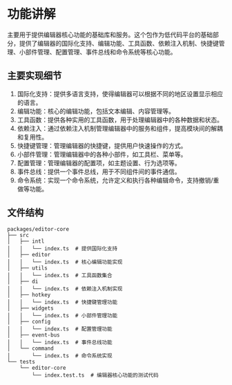 # 功能讲解

主要用于提供编辑器核心功能的基础库和服务。这个包作为低代码平台的基础部分，提供了编辑器的国际化支持、编辑功能、工具函数、依赖注入机制、快捷键管理、小部件管理、配置管理、事件总线和命令系统等核心功能。

## 主要实现细节

1. 国际化支持：提供多语言支持，使得编辑器可以根据不同的地区设置显示相应的语言。
2. 编辑功能：核心的编辑功能，包括文本编辑、内容管理等。
3. 工具函数：提供各种实用的工具函数，用于处理编辑器中的各种数据和状态。
4. 依赖注入：通过依赖注入机制管理编辑器中的服务和组件，提高模块间的解耦和复用性。
5. 快捷键管理：管理编辑器的快捷键，提供用户快速操作的方式。
6. 小部件管理：管理编辑器中的各种小部件，如工具栏、菜单等。
7. 配置管理：管理编辑器的配置项，如主题设置、行为选项等。
8. 事件总线：提供一个事件总线，用于不同组件间的事件通信。
9. 命令系统：实现一个命令系统，允许定义和执行各种编辑命令，支持撤销/重做等功能。

## 文件结构

```shell
packages/editor-core
├── src
│   ├── intl
│   │   └── index.ts  # 提供国际化支持
│   ├── editor
│   │   └── index.ts  # 核心编辑功能实现
│   ├── utils
│   │   └── index.ts  # 工具函数集合
│   ├── di
│   │   └── index.ts  # 依赖注入机制实现
│   ├── hotkey
│   │   └── index.ts  # 快捷键管理功能
│   ├── widgets
│   │   └── index.ts  # 小部件管理功能
│   ├── config
│   │   └── index.ts  # 配置管理功能
│   ├── event-bus
│   │   └── index.ts  # 事件总线功能
│   └── command
│       └── index.ts  # 命令系统实现
└── tests
    └── editor-core
        └── index.test.ts  # 编辑器核心功能的测试代码
```
